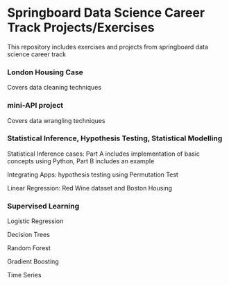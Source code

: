 # Springboard Data Science Career Track Projects/Exercises
This repository includes exercises and projects from springboard data science career track

### London Housing Case
Covers data cleaning techniques

### mini-API project
Covers data wrangling techniques

### Statistical Inference, Hypothesis Testing, Statistical Modelling
Statistical Inference cases: Part A includes implementation of basic concepts using Python, Part B includes an example

Integrating Apps: hypothesis testing using Permutation Test

Linear Regression: Red Wine dataset and Boston Housing

### Supervised Learning
Logistic Regression

Decision Trees

Random Forest

Gradient Boosting

Time Series

